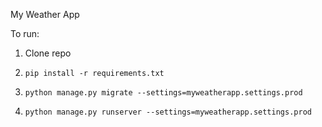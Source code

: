 My Weather App

To run:
1. Clone repo

2. `pip install -r requirements.txt`

3. `python manage.py migrate --settings=myweatherapp.settings.prod`

4. `python manage.py runserver --settings=myweatherapp.settings.prod`
